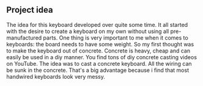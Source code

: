 ## Project idea

The idea for this keyboard developed over quite some time. It all started with the desire to create a keyboard on my own without using all pre-manufactured parts. 
One thing is very important to me when it comes to keyboards: the board needs to have some weight. So my first thought was to make the keyboard out of concrete. Concrete is heavy, cheap and can easily be used in a diy manner. You find tons of diy concrete casting videos on YouTube. The idea was to cast a concrete keyboard. All the wiring can be sunk in the concrete. That's a big advantage because i find that most handwired keyboards look very messy.
